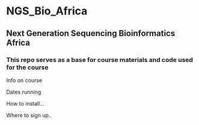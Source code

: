 # NGS_Bio_Africa
## Next Generation Sequencing Bioinformatics Africa

### This repo serves as a base for course materials and code used for the course
Info on course

Dates running

How to install...

Where to sign up..
